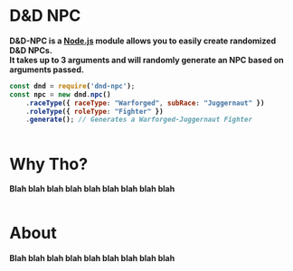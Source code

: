 <title>Welcome</title>
<link rel="stylesheet" type="text/css" href="style.css">
<link rel="stylesheet" type="text/css" href="home.css">


<h1 class="centered"><b>D&D NPC<b></h1>
<p>D&D-NPC is a <a href="https://nodejs.org">Node.js</a> module allows you to easily create randomized D&D NPCs.<br>
It takes up to 3 arguments and will randomly generate an NPC based on arguments passed.</p>

```js
const dnd = require('dnd-npc');
const npc = new dnd.npc()
	.raceType({ raceType: "Warforged", subRace: "Juggernaut" })
	.roleType({ roleType: "Fighter" })
	.generate(); // Generates a Warforged-Juggernaut Fighter
```
<div class="row">
	<div class="column">
		<h1 class="centered"><b>Why Tho?</b></h1>
		<p>Blah blah blah blah blah blah blah blah blah</p>
	</div>
	<div class="column">
		<h1 class="centered"><b>About</b></h1>
		<p>Blah blah blah blah blah blah blah blah blah</p>
	</div>
</div>
